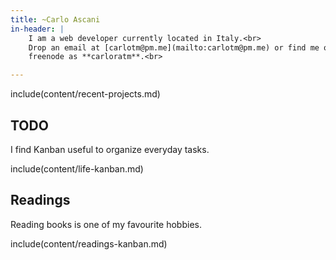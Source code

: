 ```yaml
---
title: ~Carlo Ascani
in-header: |
    I am a web developer currently located in Italy.<br>
    Drop an email at [carlotm@pm.me](mailto:carlotm@pm.me) or find me on
    freenode as **carloratm**.<br>

---
```


include(content/recent-projects.md)

## TODO

I find Kanban useful to organize everyday tasks.

include(content/life-kanban.md)

## Readings

Reading books is one of my favourite hobbies.

include(content/readings-kanban.md)

